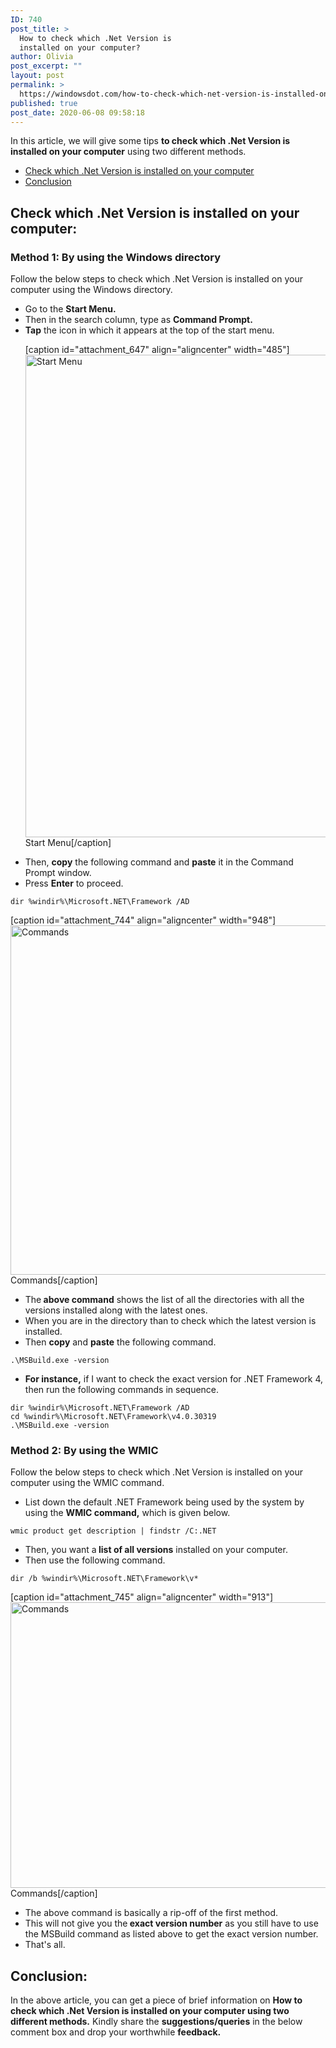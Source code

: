```yaml
---
ID: 740
post_title: >
  How to check which .Net Version is
  installed on your computer?
author: Olivia
post_excerpt: ""
layout: post
permalink: >
  https://windowsdot.com/how-to-check-which-net-version-is-installed-on-your-computer/
published: true
post_date: 2020-06-08 09:58:18
---
```

In this article, we will give some tips <strong>to check which .Net Version is installed on your computer</strong> using two different methods.
<ul class="toc">
 	<li><a href="#1">Check which .Net Version is installed on your computer</a></li>
 	<li><a href="#2">Conclusion</a></li>
</ul>
<h2 id="1">Check which .Net Version is installed on your computer:</h2>
<h3>Method 1: By using the <span id="1-_Using_Windows_directory">Windows directory</span></h3>
Follow the below steps to check which .Net Version is installed on your computer using the <span id="1-_Using_Windows_directory">Windows directory.</span>
<ul>
 	<li>Go to the <strong>Start Menu.</strong></li>
 	<li>Then in the search column, type as <strong>Command Prompt.</strong></li>
 	<li><strong>Tap</strong> the icon in which it appears at the top of the start menu.

[caption id="attachment_647" align="aligncenter" width="485"]<img class="wp-image-647 size-full" src="https://windowsdot.com/wp-content/uploads/2020/06/Screenshot_5-1.png" alt="Start Menu" width="485" height="772" /> Start Menu[/caption]</li>
 	<li>Then, <strong>copy</strong> the following command and <strong>paste</strong> it in the Command Prompt window.</li>
 	<li>Press <strong>Enter</strong> to proceed.</li>
</ul>
<pre><code>dir %windir%\Microsoft.NET\Framework /AD</code></pre>
[caption id="attachment_744" align="aligncenter" width="948"]<img class="wp-image-744 size-full" src="https://windowsdot.com/wp-content/uploads/2020/06/Screenshot_1-6.png" alt="Commands" width="948" height="559" /> Commands[/caption]
<ul>
 	<li>The<strong> above command</strong> shows the list of all the directories with all the versions installed along with the latest ones.</li>
 	<li>When you are in the directory than to check which the latest version is installed.</li>
 	<li>Then <strong>copy</strong> and <strong>paste</strong> the following command.</li>
</ul>
<pre><code>.\MSBuild.exe -version</code></pre>
<ul>
 	<li><strong>For instance,</strong> if I want to check the exact version for .NET Framework 4, then run the following commands in sequence.</li>
</ul>
<pre><code>dir %windir%\Microsoft.NET\Framework /AD
cd %windir%\Microsoft.NET\Framework\v4.0.30319
.\MSBuild.exe -version</code></pre>
<h3>Method 2: By using the <span id="1-_Using_Windows_directory">WMIC</span></h3>
Follow the below steps to check which .Net Version is installed on your computer using the WMIC command<span id="1-_Using_Windows_directory">.</span>
<ul>
 	<li>List down the default .NET Framework being used by the system by using the <strong>WMIC command,</strong> which is given below.</li>
</ul>
<pre><code>wmic product get description | findstr /C:.NET</code></pre>
<ul>
 	<li>Then, you want a<strong> list of all versions</strong> installed on your computer.</li>
 	<li>Then use the following command.</li>
</ul>
<pre><code>dir /b %windir%\Microsoft.NET\Framework\v*</code></pre>
[caption id="attachment_745" align="aligncenter" width="913"]<img class="wp-image-745 size-full" src="https://windowsdot.com/wp-content/uploads/2020/06/Screenshot_2-5.png" alt="Commands" width="913" height="457" /> Commands[/caption]
<ul>
 	<li>The above command is basically a rip-off of the first method.</li>
 	<li>This will not give you the<strong> exact version number</strong> as you still have to use the MSBuild command as listed above to get the exact version number.</li>
 	<li>That's all.</li>
</ul>
<h2 id="2">Conclusion:</h2>
In the above article, you can get a piece of brief information on <strong>How to check which .Net Version is installed on your computer using two different methods.</strong> Kindly share the <strong>suggestions/queries</strong> in the below comment box and drop your worthwhile <strong>feedback.</strong>